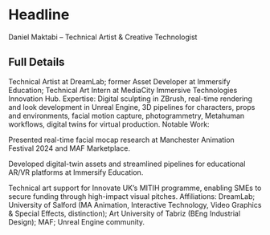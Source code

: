 # Headline

Daniel Maktabi – Technical Artist & Creative Technologist

## Full Details

Technical Artist at DreamLab; former Asset Developer at Immersify Education; Technical Art Intern at MediaCity Immersive Technologies Innovation Hub.
Expertise: Digital sculpting in ZBrush, real-time rendering and look development in Unreal Engine, 3D pipelines for characters, props and environments, facial motion capture, photogrammetry, Metahuman workflows, digital twins for virtual production.
Notable Work:

Presented real-time facial mocap research at Manchester Animation Festival 2024 and MAF Marketplace.

Developed digital-twin assets and streamlined pipelines for educational AR/VR platforms at Immersify Education.

Technical art support for Innovate UK’s MITIH programme, enabling SMEs to secure funding through high-impact visual pitches.
Affiliations: DreamLab; University of Salford (MA Animation, Interactive Technology, Video Graphics & Special Effects, distinction); Art University of Tabriz (BEng Industrial Design); MAF; Unreal Engine community.
